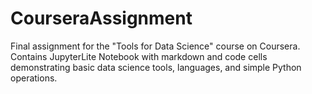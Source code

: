 # CourseraAssignment
Final assignment for the "Tools for Data Science" course on Coursera.   Contains JupyterLite Notebook with markdown and code cells demonstrating basic data science tools, languages, and simple Python operations.
